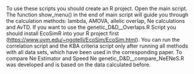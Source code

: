 To use these scripts you should create an R project. 
Open the main script. 
The function show_menu() in the end of main script will guide you through the calculation methods: lambda, AMOVA, allelic overlap, Ne calculations and AvTD. If you want to use the genetic_D&D__Overlaps.R Script you should install EcoSimR into your R project first (https://www.uvm.edu/~ngotelli/EcoSim/EcoSim.html). You can run the correlation script and the KBA criteria script only after running all methods with all data sets, which have been used in the corresponding paper. To compare Ne Estimator and Speed Ne genetic_D&D__compare_NeENeS.R was developed and is based on the data calculated before.
